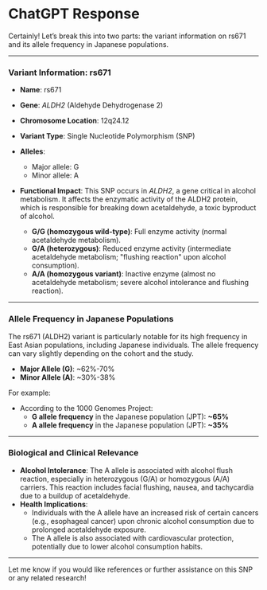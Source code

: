 # ChatGPT Response

Certainly! Let’s break this into two parts: the variant information on rs671 and its allele frequency in Japanese populations.

---

### **Variant Information: rs671**
- **Name**: rs671
- **Gene**: *ALDH2* (Aldehyde Dehydrogenase 2)
- **Chromosome Location**: 12q24.12
- **Variant Type**: Single Nucleotide Polymorphism (SNP)
- **Alleles**:
  - Major allele: G
  - Minor allele: A
- **Functional Impact**: This SNP occurs in *ALDH2*, a gene critical in alcohol metabolism. It affects the enzymatic activity of the ALDH2 protein, which is responsible for breaking down acetaldehyde, a toxic byproduct of alcohol. 

  - **G/G (homozygous wild-type)**: Full enzyme activity (normal acetaldehyde metabolism).
  - **G/A (heterozygous)**: Reduced enzyme activity (intermediate acetaldehyde metabolism; "flushing reaction" upon alcohol consumption).
  - **A/A (homozygous variant)**: Inactive enzyme (almost no acetaldehyde metabolism; severe alcohol intolerance and flushing reaction).

---
  
### **Allele Frequency in Japanese Populations**
The rs671 (ALDH2) variant is particularly notable for its high frequency in East Asian populations, including Japanese individuals. The allele frequency can vary slightly depending on the cohort and the study.

- **Major Allele (G)**: ~62%-70%
- **Minor Allele (A)**: ~30%-38%

For example:
- According to the 1000 Genomes Project:
  - **G allele frequency** in the Japanese population (JPT): **~65%**
  - **A allele frequency** in the Japanese population (JPT): **~35%**

---
  
### **Biological and Clinical Relevance**
- **Alcohol Intolerance**: The A allele is associated with alcohol flush reaction, especially in heterozygous (G/A) or homozygous (A/A) carriers. This reaction includes facial flushing, nausea, and tachycardia due to a buildup of acetaldehyde.
- **Health Implications**:
  - Individuals with the A allele have an increased risk of certain cancers (e.g., esophageal cancer) upon chronic alcohol consumption due to prolonged acetaldehyde exposure.
  - The A allele is also associated with cardiovascular protection, potentially due to lower alcohol consumption habits.

---

Let me know if you would like references or further assistance on this SNP or any related research!